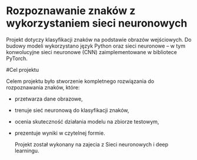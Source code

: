 # Rozpoznawanie znaków z wykorzystaniem sieci neuronowych

Projekt dotyczy klasyfikacji znaków na podstawie obrazów wejściowych. Do budowy modeli wykorzystano język Python oraz sieci neuronowe – w tym konwolucyjne sieci neuronowe (CNN) zaimplementowane w bibliotece PyTorch.

#Cel projektu

Celem projektu było stworzenie kompletnego rozwiązania do rozpoznawania znaków, które:
- przetwarza dane obrazowe,
- trenuje sieć neuronową do klasyfikacji znaków,
- ocenia skuteczność działania modelu na zbiorze testowym,
- prezentuje wyniki w czytelnej formie.

  Projekt został wykonany na zajecia z Sieci neuronowych i deep learningu.
